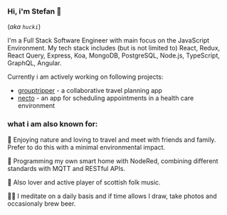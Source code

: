 ### Hi, i'm Stefan 👋

(_aka `hucki`_)

I'm a Full Stack Software Engineer with main focus on the JavaScript Environment.
My tech stack includes (but is not limited to) React, Redux, React Query, Express, Koa, MongoDB, PostgreSQL, Node.js, TypeScript, GraphQL, Angular.

Currently i am actively working on following projects:

- [grouptripper](https://github.com/hucki/grouptripper) - a collaborative travel planning app
- [necto](https://github.com/hucki/necto/) - an app for scheduling appointments in a health care environment

### what i am also known for:

🌱 Enjoying nature and loving to travel and meet with friends and family. Prefer to do this with a minimal environmental impact.

💾 Programming my own smart home with NodeRed, combining different standards with MQTT and RESTful APIs.

🥁 Also lover and active player of scottish folk music.

🧘‍♂️ I meditate on a daily basis and if time allows I draw, take photos and occasionaly brew beer.
